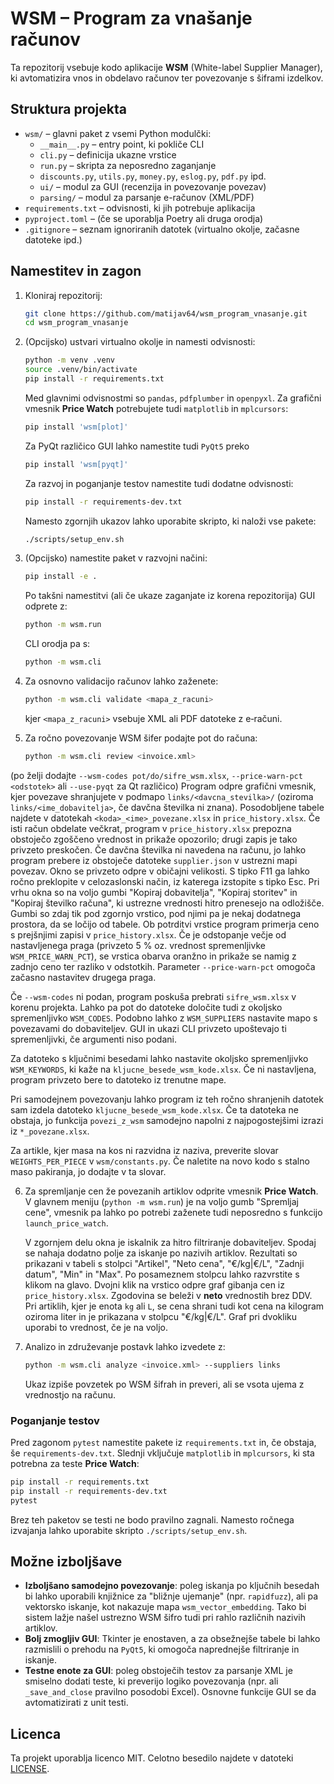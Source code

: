 # WSM – Program za vnašanje računov

Ta repozitorij vsebuje kodo aplikacije **WSM** (White-label Supplier Manager),
ki avtomatizira vnos in obdelavo računov ter povezovanje s šiframi izdelkov.

## Struktura projekta

- `wsm/` – glavni paket z vsemi Python modulčki:
  - `__main__.py` – entry point, ki pokliče CLI
  - `cli.py` – definicija ukazne vrstice
  - `run.py` – skripta za neposredno zaganjanje
  - `discounts.py`, `utils.py`, `money.py`, `eslog.py`, `pdf.py` ipd.
  - `ui/` – modul za GUI (recenzija in povezovanje povezav)
  - `parsing/` – modul za parsanje e-računov (XML/PDF)
- `requirements.txt` – odvisnosti, ki jih potrebuje aplikacija
- `pyproject.toml` – (če se uporablja Poetry ali druga orodja)
- `.gitignore` – seznam ignoriranih datotek (virtualno okolje, začasne datoteke ipd.)

## Namestitev in zagon

1. Kloniraj repozitorij:
   ```bash
   git clone https://github.com/matijav64/wsm_program_vnasanje.git
   cd wsm_program_vnasanje
   ```
2. (Opcijsko) ustvari virtualno okolje in namesti odvisnosti:
   ```bash
   python -m venv .venv
   source .venv/bin/activate
   pip install -r requirements.txt
   ```
   Med glavnimi odvisnostmi so `pandas`, `pdfplumber` in `openpyxl`.
   Za grafični vmesnik **Price Watch** potrebujete tudi `matplotlib` in `mplcursors`:
   ```bash
   pip install 'wsm[plot]'
   ```
   Za PyQt različico GUI lahko namestite tudi `PyQt5` preko
   ```bash
   pip install 'wsm[pyqt]'
   ```
   Za razvoj in poganjanje testov namestite tudi dodatne odvisnosti:
   ```bash
   pip install -r requirements-dev.txt
   ```
   Namesto zgornjih ukazov lahko uporabite skripto, ki naloži vse pakete:
   ```bash
   ./scripts/setup_env.sh
   ```


3. (Opcijsko) namestite paket v razvojni načini:
   ```bash
   pip install -e .
   ```
   Po takšni namestitvi (ali če ukaze zaganjate iz korena repozitorija) GUI
   odprete z:
   ```bash
   python -m wsm.run
   ```
   CLI orodja pa s:
   ```bash
   python -m wsm.cli
   ```

4. Za osnovno validacijo računov lahko zaženete:
   ```bash
   python -m wsm.cli validate <mapa_z_racuni>
   ```
   kjer `<mapa_z_racuni>` vsebuje XML ali PDF datoteke z e‑računi.

5. Za ročno povezovanje WSM šifer podajte pot do računa:
   ```bash
   python -m wsm.cli review <invoice.xml>
   ```
  (po želji dodajte `--wsm-codes pot/do/sifre_wsm.xlsx`,
  `--price-warn-pct <odstotek>` ali `--use-pyqt` za Qt različico)
   Program odpre grafični vmesnik, kjer povezave shranjujete v podmapo
  `links/<davcna_stevilka>/` (oziroma `links/<ime_dobavitelja>`,
  če davčna številka ni znana). Posodobljene tabele najdete v datotekah
  `<koda>_<ime>_povezane.xlsx` in `price_history.xlsx`.
  Če isti račun obdelate večkrat, program v `price_history.xlsx`
  prepozna obstoječo zgoščeno vrednost in prikaže opozorilo; drugi zapis
  je tako privzeto preskočen.
  Če davčna številka ni navedena na računu, jo lahko program prebere iz
   obstoječe datoteke `supplier.json` v ustrezni mapi povezav.
  Okno se privzeto odpre v običajni velikosti. S tipko F11 ga lahko
  ročno preklopite v celozaslonski način, iz katerega izstopite s
  tipko Esc.
  Pri vrhu okna so na voljo gumbi "Kopiraj dobavitelja", "Kopiraj storitev" in
  "Kopiraj številko računa", ki ustrezne vrednosti hitro prenesejo na odložišče.
  Gumbi so zdaj tik pod zgornjo vrstico, pod njimi pa je nekaj dodatnega
  prostora, da se ločijo od tabele.
  Ob potrditvi vrstice program primerja ceno s prejšnjimi zapisi v
  `price_history.xlsx`. Če je odstopanje večje od nastavljenega praga
  (privzeto 5&nbsp;% oz. vrednost spremenljivke `WSM_PRICE_WARN_PCT`), se
  vrstica obarva oranžno in prikaže se namig z zadnjo ceno ter razliko v
  odstotkih.
  Parameter `--price-warn-pct` omogoča začasno nastavitev drugega praga.



Če `--wsm-codes` ni podan, program poskuša prebrati `sifre_wsm.xlsx` v
korenu projekta.
Lahko pa pot do datoteke določite tudi z okoljsko spremenljivko
`WSM_CODES`. Podobno lahko z `WSM_SUPPLIERS` nastavite mapo s povezavami
do dobaviteljev. GUI in ukazi CLI privzeto upoštevajo ti spremenljivki,
če argumenti niso podani.

Za datoteko s ključnimi besedami lahko nastavite okoljsko spremenljivko
`WSM_KEYWORDS`, ki kaže na `kljucne_besede_wsm_kode.xlsx`. Če ni
nastavljena, program privzeto bere to datoteko iz trenutne mape.


Pri samodejnem povezovanju lahko program iz teh ročno
shranjenih datotek sam izdela datoteko `kljucne_besede_wsm_kode.xlsx`.
Če ta datoteka ne obstaja, jo funkcija `povezi_z_wsm`
samodejno napolni z najpogostejšimi izrazi iz `*_povezane.xlsx`.

Za artikle, kjer masa na kos ni razvidna iz naziva, preverite slovar
`WEIGHTS_PER_PIECE` v `wsm/constants.py`. Če naletite na novo kodo s
stalno maso pakiranja, jo dodajte v ta slovar.

6. Za spremljanje cen že povezanih artiklov odprite vmesnik **Price Watch**.
   V glavnem meniju (`python -m wsm.run`) je na voljo gumb "Spremljaj cene",
   vmesnik pa lahko po potrebi zaženete tudi neposredno s funkcijo
   `launch_price_watch`.

   V zgornjem delu okna je iskalnik za hitro filtriranje dobaviteljev. Spodaj
   se nahaja dodatno polje za iskanje po nazivih artiklov. Rezultati so
   prikazani v tabeli s stolpci "Artikel", "Neto cena", "€/kg|€/L",
   "Zadnji datum", "Min" in "Max". Po posameznem stolpcu lahko razvrstite
   s klikom na glavo.
   Dvojni klik na vrstico odpre graf gibanja cen iz `price_history.xlsx`.
   Zgodovina se beleži v **neto** vrednostih brez DDV. Pri artiklih, kjer je
   enota `kg` ali `L`, se cena shrani tudi kot cena na kilogram oziroma liter
   in je prikazana v stolpcu "€/kg|€/L". Graf pri dvokliku uporabi to
   vrednost, če je na voljo.

7. Analizo in združevanje postavk lahko izvedete z:
   ```bash
   python -m wsm.cli analyze <invoice.xml> --suppliers links
   ```
   Ukaz izpiše povzetek po WSM šifrah in preveri, ali se vsota ujema z
   vrednostjo na računu.

### Poganjanje testov

Pred zagonom `pytest` namestite pakete iz `requirements.txt` in, če obstaja,
še `requirements-dev.txt`. Slednji vključuje `matplotlib` in `mplcursors`,
ki sta potrebna za teste **Price Watch**:

```bash
pip install -r requirements.txt
pip install -r requirements-dev.txt
pytest
```

Brez teh paketov se testi ne bodo pravilno zagnali. Namesto ročnega izvajanja lahko uporabite skripto `./scripts/setup_env.sh`.

## Možne izboljšave

- **Izboljšano samodejno povezovanje**: poleg iskanja po ključnih besedah bi lahko uporabili knjižnice za "bližnje ujemanje" (npr. `rapidfuzz`), ali pa vektorsko iskanje, kot nakazuje mapa `wsm_vector_embedding`. Tako bi sistem lažje našel ustrezno WSM šifro tudi pri rahlo različnih nazivih artiklov.
- **Bolj zmogljiv GUI**: Tkinter je enostaven, a za obsežnejše tabele bi lahko razmislili o prehodu na `PyQt5`, ki omogoča naprednejše filtriranje in iskanje.
- **Testne enote za GUI**: poleg obstoječih testov za parsanje XML je smiselno dodati teste, ki preverijo logiko povezovanja (npr. ali `_save_and_close` pravilno posodobi Excel). Osnovne funkcije GUI se da avtomatizirati z unit testi.


## Licenca
Ta projekt uporablja licenco MIT. Celotno besedilo najdete v datoteki [LICENSE](LICENSE).

